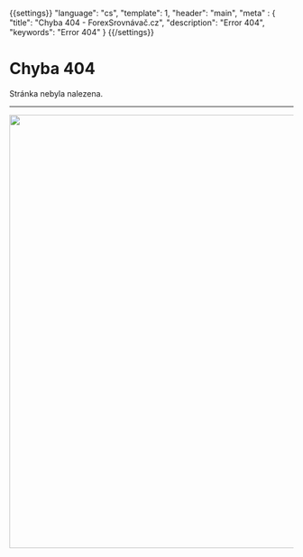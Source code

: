 {{settings}}
  "language": "cs",
  "template": 1,
  "header": "main",
  "meta" : {
    "title": "Chyba 404 - ForexSrovnávač.cz",
    "description": "Error 404",
    "keywords": "Error 404"
  }
{{/settings}}

# Chyba 404

Stránka nebyla nalezena.
- - -
<center><a href="http://blog.forexsrovnavac.cz/404" target="_blank" title="+"><img src="http://cdn.plus500.com/Media/Banners/1024x768/28346.gif?set=Cryptocurrencies_CySec" width="1024" height="768" border="0" alt="+" /></a></center>


